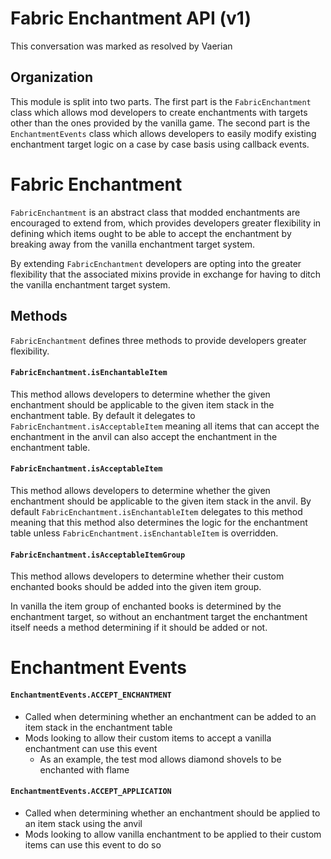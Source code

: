 # Fabric Enchantment API (v1)
This conversation was marked as resolved by Vaerian

## Organization

This module is split into two parts. The first part is the `FabricEnchantment` class which allows mod developers to create enchantments with targets other than the ones provided by the vanilla game. The second part is the `EnchantmentEvents` class which allows developers to easily modify existing enchantment target logic on a case by case basis using callback events.

# Fabric Enchantment

`FabricEnchantment` is an abstract class that modded enchantments are encouraged to extend from, which provides developers greater flexibility in defining which items ought to be able to accept the enchantment by breaking away from the vanilla enchantment target system.

By extending `FabricEnchantment` developers are opting into the greater flexibility that the associated mixins provide in exchange for having to ditch the vanilla enchantment target system.

## Methods

`FabricEnchantment` defines three methods to provide developers greater flexibility.

#### `FabricEnchantment.isEnchantableItem`

This method allows developers to determine whether the given enchantment should be applicable to the given item stack in the enchantment table. By default it delegates to `FabricEnchantment.isAcceptableItem` meaning all items that can accept the enchantment in the anvil can also accept the enchantment in the enchantment table.

#### `FabricEnchantment.isAcceptableItem`

This method allows developers to determine whether the given enchantment should be applicable to the given item stack in the anvil. By default `FabricEnchantment.isEnchantableItem` delegates to this method meaning that this method also determines the logic for the enchantment table unless `FabricEnchantment.isEnchantableItem` is overridden.

#### `FabricEnchantment.isAcceptableItemGroup`

This method allows developers to determine whether their custom enchanted books should be added into the given item group.

In vanilla the item group of enchanted books is determined by the enchantment target, so without an enchantment target the enchantment itself needs a method determining if it should be added or not.

# Enchantment Events

#### `EnchantmentEvents.ACCEPT_ENCHANTMENT`
 - Called when determining whether an enchantment can be added to an item stack in the enchantment table
 - Mods looking to allow their custom items to accept a vanilla enchantment can use this event
    - As an example, the test mod allows diamond shovels to be enchanted with flame

#### `EnchantmentEvents.ACCEPT_APPLICATION`
 - Called when determining whether an enchantment should be applied to an item stack using the anvil
 - Mods looking to allow vanilla enchantment to be applied to their custom items can use this event to do so
